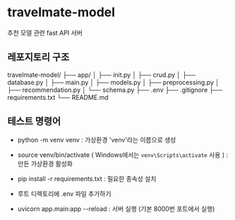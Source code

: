 # travelmate-model
추천 모델 관련 fast API 서버

## 레포지토리 구조
travelmate-model/
├── app/
│ ├── init.py
│ ├── crud.py
│ ├── database.py
│ ├── main.py
│ ├── models.py
│ ├── preprocessing.py
│ ├── recommendation.py
│ └── schema.py
├── .env
├── .gitignore
├── requirements.txt
└── README.md

## 테스트 명령어
- python -m venv venv : 가상환경 'venv'라는 이름으로 생성
- source venv/bin/activate   ( Windows에서는 `venv\Scripts\activate` 사용 ) : 만든 가상환경 활성화
- pip install -r requirements.txt : 필요한 종속성 설치

- 루트 디렉토리에 .env 파일 추가하기

- uvicorn app.main:app --reload : 서버 실행 (기본 8000번 포트에서 실행)
